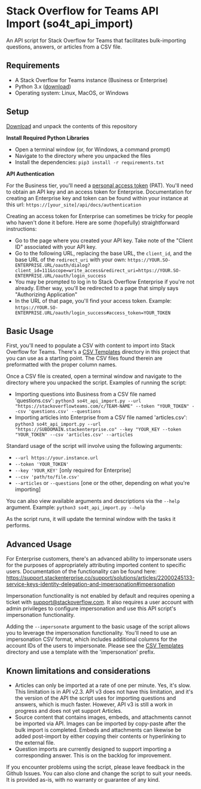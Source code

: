 # Stack Overflow for Teams API Import (so4t_api_import)
An API script for Stack Overflow for Teams that facilitates bulk-importing questions, answers, or articles from a CSV file.

## Requirements
* A Stack Overflow for Teams instance (Business or Enterprise)
* Python 3.x ([download](https://www.python.org/downloads/))
* Operating system: Linux, MacOS, or Windows

## Setup

[Download](https://github.com/StackExchange/so4t_api_import/archive/refs/heads/main.zip) and unpack the contents of this repository

**Install Required Python Libraries**

* Open a terminal window (or, for Windows, a command prompt)
* Navigate to the directory where you unpacked the files
* Install the dependencies: `pip3 install -r requirements.txt`

**API Authentication**

For the Business tier, you'll need a [personal access token](https://stackoverflowteams.help/en/articles/4385859-stack-overflow-for-teams-api) (PAT). You'll need to obtain an API key and an access token for Enterprise. Documentation for creating an Enterprise key and token can be found within your instance at this url: `https://[your_site]/api/docs/authentication`

Creating an access token for Enterprise can sometimes be tricky for people who haven't done it before. Here are some (hopefully) straightforward instructions:

* Go to the page where you created your API key. Take note of the "Client ID" associated with your API key.
* Go to the following URL, replacing the base URL, the `client_id`, and the base URL of the `redirect_uri` with your own:
`https://YOUR.SO-ENTERPRISE.URL/oauth/dialog?client_id=111&scope=write_access&redirect_uri=https://YOUR.SO-ENTERPRISE.URL/oauth/login_success`
* You may be prompted to log in to Stack Overflow Enterprise if you're not already. Either way, you'll be redirected to a page that simply says "Authorizing Application"
* In the URL of that page, you'll find your access token. Example: `https://YOUR.SO-ENTERPRISE.URL/oauth/login_success#access_token=YOUR_TOKEN`

## Basic Usage
First, you'll need to populate a CSV with content to import into Stack Overflow for Teams. There's a [CSV Templates](https://github.com/StackExchange/so4t_api_import/tree/main/CSV%20Templates) directory in this project that you can use as a starting point. The CSV files found therein are preformatted with the proper column names.

Once a CSV file is created, open a terminal window and navigate to the directory where you unpacked the script. Examples of running the script:
* Importing questions into Business from a CSV file named 'questions.csv': 
`python3 so4t_api_import.py --url "https://stackoverflowteams.com/c/TEAM-NAME" --token "YOUR_TOKEN" --csv 'questions.csv' --questions`
* Importing articles into Enterprise from a CSV file named 'articles.csv': `python3 so4t_api_import.py --url "https://SUBDOMAIN.stackenterprise.co" --key "YOUR_KEY --token "YOUR_TOKEN" --csv 'articles.csv' --articles`

Standard usage of the script will involve using the following arguments:
* `--url https://your.instance.url`
* `--token 'YOUR_TOKEN'`
* `--key 'YOUR_KEY'` [only required for Enterprise]
* `--csv 'path/to/file.csv'`
* `--articles` or `--questions` [one or the other, depending on what you're importing]

You can also view available arguments and descriptions via the `--help` argument. Example: `python3 so4t_api_import.py --help`

As the script runs, it will update the terminal window with the tasks it performs.

## Advanced Usage
For Enterprise customers, there's an advanced ability to impersonate users for the purposes of appropriately attributing imported content to specific users. Documentation of the functionality can be found here: https://support.stackenterprise.co/support/solutions/articles/22000245133-service-keys-identity-delegation-and-impersonation#impersonation

Impersonation functionality is not enabled by default and requires opening a ticket with support@stackoverflow.com. It also requires a user account with admin privileges to configure impersonation and use this API script's impersonation functionality.

Adding the `--impersonate` argument to the basic usage of the script allows you to leverage the impersonation functionality. You'll need to use an impersonation CSV format, which includes additional columns for the account IDs of the users to impersonate. Please see the [CSV Templates](https://github.com/StackExchange/so4t_api_import/tree/main/CSV%20Templates) directory and use a template with the 'impersonation' prefix.

## Known limitations and considerations

* Articles can only be imported at a rate of one per minute. Yes, it's slow. This limitation is in API v2.3. API v3 does not have this limitation, and it's the version of the API the script uses for importing questions and answers, which is much faster. However, API v3 is still a work in progress and does not yet support Articles.
* Source content that contains images, embeds, and attachments cannot be imported via API. Images can be imported by copy-paste after the bulk import is completed. Embeds and attachments can likewise be added post-import by either copying their contents or hyperlinking to the external file. 
* Question imports are currently designed to support importing a corresponding answer. This is on the backlog for improvement.

If you encounter problems using the script, please leave feedback in the Github Issues. You can also clone and change the script to suit your needs. It is provided as-is, with no warranty or guarantee of any kind.

